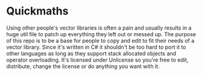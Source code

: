 # Quickmaths
Using other people's vector libraries is often a pain and usually results in a huge util file to patch up everything they left out or messed up. 
The purpose of this repo is to be a base for people to copy and edit to fit their needs of a vector library.
Since it's written in C# it shouldn't be too hard to port it to other languages as long as they support stack allocated objects and operator overloading.
It's licensed under Unlicense so you're free to edit, distribute, change the license or do anything you want with it.
